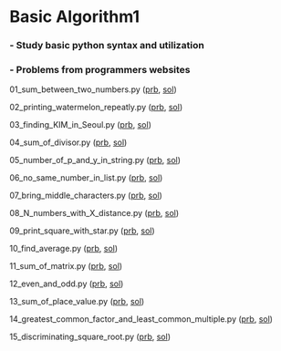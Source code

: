 # Basic Algorithm1  

### - Study basic python syntax and utilization  

### - Problems from programmers websites
01_sum_between_two_numbers.py ([prb](https://programmers.co.kr/learn/courses/30/lessons/12912?language=python3), [sol](./01_sum_between_two_numbers.py))

02_printing_watermelon_repeatly.py ([prb](https://programmers.co.kr/learn/courses/30/lessons/12922), [sol](./02_printing_watermelon_repeatly.py))

03_finding_KIM_in_Seoul.py ([prb](https://programmers.co.kr/learn/courses/30/lessons/12922), [sol](./03_finding_KIM_in_Seoul.py))

04_sum_of_divisor.py ([prb](https://programmers.co.kr/learn/courses/30/lessons/12928), [sol](./04_sum_of_divisor.py))

05_number_of_p_and_y_in_string.py ([prb](https://programmers.co.kr/learn/courses/30/lessons/12916), [sol](./05_number_of_p_and_y_in_string.py))

06_no_same_number_in_list.py ([prb](https://programmers.co.kr/learn/courses/30/lessons/12906), [sol](./06_no_same_number_in_list.py))

07_bring_middle_characters.py ([prb](https://programmers.co.kr/learn/courses/30/lessons/12903), [sol](07_bring_middle_characters.py))

08_N_numbers_with_X_distance.py ([prb](https://programmers.co.kr/learn/courses/30/lessons/12954#qna), [sol](08_N_numbers_with_X_distance.py))

09_print_square_with_star.py ([prb](https://programmers.co.kr/learn/courses/30/lessons/12969), [sol](./09_print_square_with_star.py))

10_find_average.py ([prb](https://programmers.co.kr/learn/courses/30/lessons/12944?language=python3), [sol](./10_find_average.py))

11_sum_of_matrix.py ([prb](https://programmers.co.kr/learn/courses/30/lessons/12950), [sol](./11_sum_of_matrix.py))

12_even_and_odd.py ([prb](https://programmers.co.kr/learn/courses/30/lessons/12937), [sol](./12_even_and_odd.py))

13_sum_of_place_value.py ([prb](https://programmers.co.kr/learn/courses/30/lessons/12931), [sol](./13_sum_of_place_value.py))

14_greatest_common_factor_and_least_common_multiple.py ([prb](https://programmers.co.kr/learn/courses/30/lessons/12940), [sol](14_greatest_common_factor_and_least_common_multiple.py))

15_discriminating_square_root.py ([prb](https://programmers.co.kr/learn/courses/30/lessons/12934), [sol](./15_discriminating_square_root.py))
